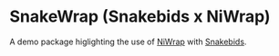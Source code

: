 # SnakeWrap (Snakebids x NiWrap)

A demo package higlighting the use of [NiWrap](https://github.com/styx-api/niwrap) with
[Snakebids](https://github.com/khanlab/snakebids).